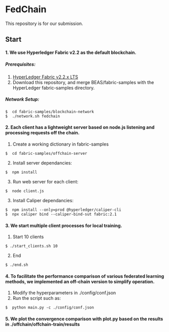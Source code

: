 # FedChain
This repository is for our submission. 

## Start

#### 1.  We use Hyperledger Fabric v2.2 as the default blockchain.


##### Prerequisites:
1. [HyperLedger Fabric v2.2.x LTS](https://www.hyperledger.org/projects/fabric "HyperLedger Fabric Homepage")
2. Download this repository, and merge BEAS/fabric-samples with the HyperLedger fabric-samples directory.

##### Network Setup:
```
$  cd fabric-samples/blockchain-network
$  ./network.sh fedchain
```
#### 2.  Each client has a lightweight server based on node.js listening and processing requests off the chain.

1. Create a working dictionary in fabric-samples
```
$  cd fabric-samples/offchain-server
```
2. Install server dependancies:
```
$  npm install
```
3. Run web server for each client:
```
$  node client.js
```
3. Install Caliper dependancies:
```
$  npm install --only=prod @hyperledger/caliper-cli
$  npx caliper bind --caliper-bind-sut fabric:2.1
```

#### 3.   We start multiple client processes for local training.

1. Start 10 clients
```
$ ./start_clients.sh 10
```
2. End
```
$ ./end.sh
```

#### 4.   To facilitate the performance comparison of various federated learning methods, we implemented an off-chain version to simplify operation.

1. Modify the hyperparameters in ./config/conf.json
2. Run the script such as:
```
$  python main.py -c ./config/conf.json
```

#### 5.   We plot the convergence comparison with plot.py based on the results in ./offchain/offchain-train/results